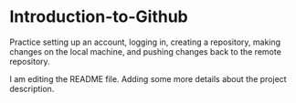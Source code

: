 # Introduction-to-Github
Practice setting up an account, logging in, creating a repository, making changes on the local machine, and pushing changes back to the remote repository.

I am editing the README file. Adding some more details about the project description.
